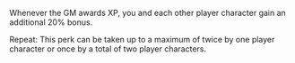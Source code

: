 
Whenever the GM awards XP, you and each other player character gain an additional 20% bonus. 

Repeat: This perk can be taken up to a maximum of twice by one player character or once by a total of two player characters.